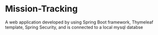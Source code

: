 # Mission-Tracking
A web application developed by using Spring Boot framework, Thymeleaf template, Spring Security, and is connected to a local mysql databse

